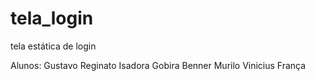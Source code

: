 # tela_login
 tela estática de login

 Alunos: Gustavo Reginato
         Isadora Gobira Benner
         Murilo Vinicius França
